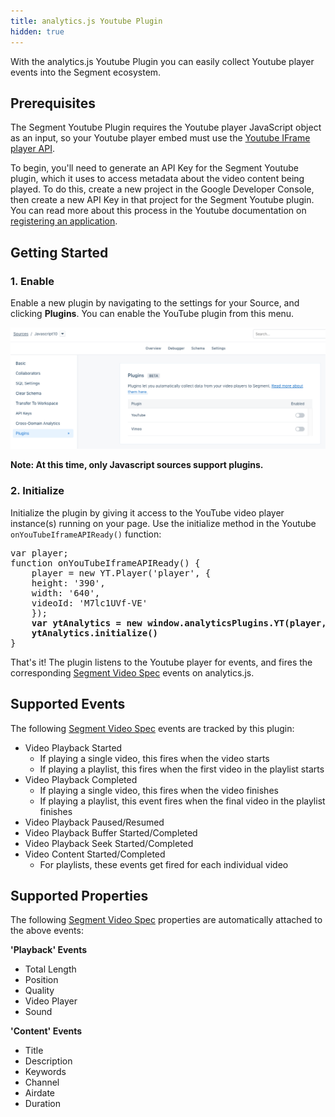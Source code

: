 ```yaml
---
title: analytics.js Youtube Plugin
hidden: true
---
```


With the analytics.js Youtube Plugin you can easily collect Youtube player events into the Segment ecosystem.

## Prerequisites
The Segment Youtube Plugin requires the Youtube player JavaScript object as an input, so your Youtube player embed must use the [Youtube IFrame player API](https://developers.google.com/youtube/iframe_api_reference#Getting_Started).

To begin, you'll need to generate an API Key for the Segment Youtube plugin, which it uses to access metadata about the video content being played. To do this, create a new project in the Google Developer Console, then create a new API Key in that project for the Segment Youtube plugin. You can read more about this process in the Youtube documentation on [registering an application](https://developers.google.com/youtube/registering_an_application).

## Getting Started

### 1. Enable

Enable a new plugin by navigating to the settings for your Source, and clicking  **Plugins**. You can enable the YouTube plugin from this menu.

![the plugins setting screen](../plugins-enable.png)

**Note: At this time, only Javascript sources support plugins.**

### 2. Initialize
Initialize the plugin by giving it access to the YouTube video player instance(s) running on your page. Use the initialize method in the Youtube `onYouTubeIframeAPIReady()` function:
<pre>
var player;
function onYouTubeIframeAPIReady() {
    player = new YT.Player('player', {
    height: '390',
    width: '640',
    videoId: 'M7lc1UVf-VE'
    });
    <b>var ytAnalytics = new window.analyticsPlugins.YT(player, 'XXXXXXXXXXXXXXXXXXXXXXXXXXXX0365')
    ytAnalytics.initialize()</b>
}
</pre>

That's it! The plugin listens to the Youtube player for events, and fires the corresponding [Segment Video Spec](https://segment.com/docs/spec/video/) events on analytics.js.

## Supported Events
The following [Segment Video Spec](https://segment.com/docs/spec/video/) events are tracked by this plugin:
- Video Playback Started
    - If playing a single video, this fires when the video starts
    - If playing a playlist, this fires when the first video in the playlist starts
- Video Playback Completed
    - If playing a single video, this fires when the video finishes
    - If playing a playlist, this event fires when the final video in the playlist finishes
- Video Playback Paused/Resumed
- Video Playback Buffer Started/Completed
- Video Playback Seek Started/Completed
- Video Content Started/Completed
    - For playlists, these events get fired for each individual video

## Supported Properties
The following [Segment Video Spec](https://segment.com/docs/spec/video/) properties are automatically attached to the above events:

**'Playback' Events**
- Total Length
- Position
- Quality
- Video Player
- Sound

**'Content' Events**
- Title
- Description
- Keywords
- Channel
- Airdate
- Duration
